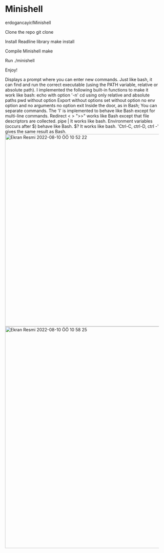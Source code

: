 # Minishell
erdogancayir/Minishell

Clone the repo git clone

Install Readline library make install

Compile Minishell make

Run ./minishell

Enjoy!

Displays a prompt where you can enter new commands.
Just like bash, it can find and run the correct executable (using the PATH variable, relative or absolute path).
I implemented the following built-in functions to make it work like bash:
echo with option '-n'
cd using only relative and absolute paths
pwd without option
Export without options
set without option
no env option and no arguments
no option exit
Inside the door, as in Bash; You can separate commands.
The 'I' is implemented to behave like Bash except for multi-line commands.
Redirect < > ">>" works like Bash except that file descriptors are collected.
pipe | It works like bash.
Environment variables (occurs after $) behave like Bash.
$? It works like bash.
'Ctrl-C, ctrl-D, ctrl -' gives the same result as Bash.
<img width="629" alt="Ekran Resmi 2022-08-10 ÖÖ 10 52 22" src="https://user-images.githubusercontent.com/94300378/183847185-b07d3894-e4c0-4cf6-b81a-abc5f1369c89.png">
<img width="725" alt="Ekran Resmi 2022-08-10 ÖÖ 10 58 25" src="https://user-images.githubusercontent.com/94300378/183847457-c2eb9cff-3ab9-4d4a-a4f4-8a58594fb520.png">
